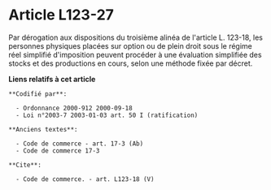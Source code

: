 # Article L123-27

Par dérogation aux dispositions du troisième alinéa de l'article L. 123-18, les personnes physiques placées sur option ou de
plein droit sous le régime réel simplifié d'imposition peuvent procéder à une évaluation simplifiée des stocks et des
productions en cours, selon une méthode fixée par décret.

**Liens relatifs à cet article**

	**Codifié par**:

	  - Ordonnance 2000-912 2000-09-18
	  - Loi n°2003-7 2003-01-03 art. 50 I (ratification)

	**Anciens textes**:

	  - Code de commerce - art. 17-3 (Ab)
	  - Code de commerce 17-3

	**Cite**:

	  - Code de commerce. - art. L123-18 (V)
